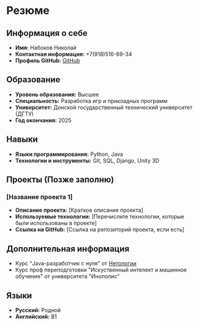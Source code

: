 # Резюме

## Информация о себе
- **Имя:** Набоков Николай
- **Контактная информация:** +7(918)516-69-34
- **Профиль GitHub:** [GitHub](https://github.com/HighPolyNeko)

## Образование
- **Уровень образования:** Высшее
- **Специальность:** Разработка игр и прикладных программ
- **Университет:** Донской государственный технический университет (ДГТУ)
- **Год окончания:** 2025

## Навыки
- **Языки программирования:** Python, Java
- **Технологии и инструменты:** Git, SQL, Django, Unity 3D

## Проекты (Позже заполню)
### [Название проекта 1]
- **Описание проекта:** [Краткое описание проекта]
- **Используемые технологии:** [Перечислите технологии, которые были использованы в проекте]
- **Ссылка на GitHub:** [Ссылка на репозиторий проекта, если есть]

## Дополнительная информация
- Курс "Java-разработчик с нуля" от [Нетологии](https://netology.ru)
- Курс проф переподготовки "Искуственный интелект и машинное обучение" от университета "Инополис"

## Языки
- **Русский:** Родной
- **Английский:** B1
